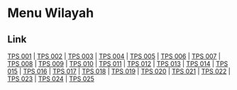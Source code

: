 # Menu Wilayah

## Link

[TPS 001](https://github.com/gigit-pemilu/pemilu-2024-96-papua-barat-daya/tree/main/pilpres/hitung-suara/sub/96-papua-barat-daya/sub/71-kota-sorong/sub/09-malaimsimsa/sub/1006-klabulu/sub/001-tps)
 | 
[TPS 002](https://github.com/gigit-pemilu/pemilu-2024-96-papua-barat-daya/tree/main/pilpres/hitung-suara/sub/96-papua-barat-daya/sub/71-kota-sorong/sub/09-malaimsimsa/sub/1006-klabulu/sub/002-tps)
 | 
[TPS 003](https://github.com/gigit-pemilu/pemilu-2024-96-papua-barat-daya/tree/main/pilpres/hitung-suara/sub/96-papua-barat-daya/sub/71-kota-sorong/sub/09-malaimsimsa/sub/1006-klabulu/sub/003-tps)
 | 
[TPS 004](https://github.com/gigit-pemilu/pemilu-2024-96-papua-barat-daya/tree/main/pilpres/hitung-suara/sub/96-papua-barat-daya/sub/71-kota-sorong/sub/09-malaimsimsa/sub/1006-klabulu/sub/004-tps)
 | 
[TPS 005](https://github.com/gigit-pemilu/pemilu-2024-96-papua-barat-daya/tree/main/pilpres/hitung-suara/sub/96-papua-barat-daya/sub/71-kota-sorong/sub/09-malaimsimsa/sub/1006-klabulu/sub/005-tps)
 | 
[TPS 006](https://github.com/gigit-pemilu/pemilu-2024-96-papua-barat-daya/tree/main/pilpres/hitung-suara/sub/96-papua-barat-daya/sub/71-kota-sorong/sub/09-malaimsimsa/sub/1006-klabulu/sub/006-tps)
 | 
[TPS 007](https://github.com/gigit-pemilu/pemilu-2024-96-papua-barat-daya/tree/main/pilpres/hitung-suara/sub/96-papua-barat-daya/sub/71-kota-sorong/sub/09-malaimsimsa/sub/1006-klabulu/sub/007-tps)
 | 
[TPS 008](https://github.com/gigit-pemilu/pemilu-2024-96-papua-barat-daya/tree/main/pilpres/hitung-suara/sub/96-papua-barat-daya/sub/71-kota-sorong/sub/09-malaimsimsa/sub/1006-klabulu/sub/008-tps)
 | 
[TPS 009](https://github.com/gigit-pemilu/pemilu-2024-96-papua-barat-daya/tree/main/pilpres/hitung-suara/sub/96-papua-barat-daya/sub/71-kota-sorong/sub/09-malaimsimsa/sub/1006-klabulu/sub/009-tps)
 | 
[TPS 010](https://github.com/gigit-pemilu/pemilu-2024-96-papua-barat-daya/tree/main/pilpres/hitung-suara/sub/96-papua-barat-daya/sub/71-kota-sorong/sub/09-malaimsimsa/sub/1006-klabulu/sub/010-tps)
 | 
[TPS 011](https://github.com/gigit-pemilu/pemilu-2024-96-papua-barat-daya/tree/main/pilpres/hitung-suara/sub/96-papua-barat-daya/sub/71-kota-sorong/sub/09-malaimsimsa/sub/1006-klabulu/sub/011-tps)
 | 
[TPS 012](https://github.com/gigit-pemilu/pemilu-2024-96-papua-barat-daya/tree/main/pilpres/hitung-suara/sub/96-papua-barat-daya/sub/71-kota-sorong/sub/09-malaimsimsa/sub/1006-klabulu/sub/012-tps)
 | 
[TPS 013](https://github.com/gigit-pemilu/pemilu-2024-96-papua-barat-daya/tree/main/pilpres/hitung-suara/sub/96-papua-barat-daya/sub/71-kota-sorong/sub/09-malaimsimsa/sub/1006-klabulu/sub/013-tps)
 | 
[TPS 014](https://github.com/gigit-pemilu/pemilu-2024-96-papua-barat-daya/tree/main/pilpres/hitung-suara/sub/96-papua-barat-daya/sub/71-kota-sorong/sub/09-malaimsimsa/sub/1006-klabulu/sub/014-tps)
 | 
[TPS 015](https://github.com/gigit-pemilu/pemilu-2024-96-papua-barat-daya/tree/main/pilpres/hitung-suara/sub/96-papua-barat-daya/sub/71-kota-sorong/sub/09-malaimsimsa/sub/1006-klabulu/sub/015-tps)
 | 
[TPS 016](https://github.com/gigit-pemilu/pemilu-2024-96-papua-barat-daya/tree/main/pilpres/hitung-suara/sub/96-papua-barat-daya/sub/71-kota-sorong/sub/09-malaimsimsa/sub/1006-klabulu/sub/016-tps)
 | 
[TPS 017](https://github.com/gigit-pemilu/pemilu-2024-96-papua-barat-daya/tree/main/pilpres/hitung-suara/sub/96-papua-barat-daya/sub/71-kota-sorong/sub/09-malaimsimsa/sub/1006-klabulu/sub/017-tps)
 | 
[TPS 018](https://github.com/gigit-pemilu/pemilu-2024-96-papua-barat-daya/tree/main/pilpres/hitung-suara/sub/96-papua-barat-daya/sub/71-kota-sorong/sub/09-malaimsimsa/sub/1006-klabulu/sub/018-tps)
 | 
[TPS 019](https://github.com/gigit-pemilu/pemilu-2024-96-papua-barat-daya/tree/main/pilpres/hitung-suara/sub/96-papua-barat-daya/sub/71-kota-sorong/sub/09-malaimsimsa/sub/1006-klabulu/sub/019-tps)
 | 
[TPS 020](https://github.com/gigit-pemilu/pemilu-2024-96-papua-barat-daya/tree/main/pilpres/hitung-suara/sub/96-papua-barat-daya/sub/71-kota-sorong/sub/09-malaimsimsa/sub/1006-klabulu/sub/020-tps)
 | 
[TPS 021](https://github.com/gigit-pemilu/pemilu-2024-96-papua-barat-daya/tree/main/pilpres/hitung-suara/sub/96-papua-barat-daya/sub/71-kota-sorong/sub/09-malaimsimsa/sub/1006-klabulu/sub/021-tps)
 | 
[TPS 022](https://github.com/gigit-pemilu/pemilu-2024-96-papua-barat-daya/tree/main/pilpres/hitung-suara/sub/96-papua-barat-daya/sub/71-kota-sorong/sub/09-malaimsimsa/sub/1006-klabulu/sub/022-tps)
 | 
[TPS 023](https://github.com/gigit-pemilu/pemilu-2024-96-papua-barat-daya/tree/main/pilpres/hitung-suara/sub/96-papua-barat-daya/sub/71-kota-sorong/sub/09-malaimsimsa/sub/1006-klabulu/sub/023-tps)
 | 
[TPS 024](https://github.com/gigit-pemilu/pemilu-2024-96-papua-barat-daya/tree/main/pilpres/hitung-suara/sub/96-papua-barat-daya/sub/71-kota-sorong/sub/09-malaimsimsa/sub/1006-klabulu/sub/024-tps)
 | 
[TPS 025](https://github.com/gigit-pemilu/pemilu-2024-96-papua-barat-daya/tree/main/pilpres/hitung-suara/sub/96-papua-barat-daya/sub/71-kota-sorong/sub/09-malaimsimsa/sub/1006-klabulu/sub/025-tps)

